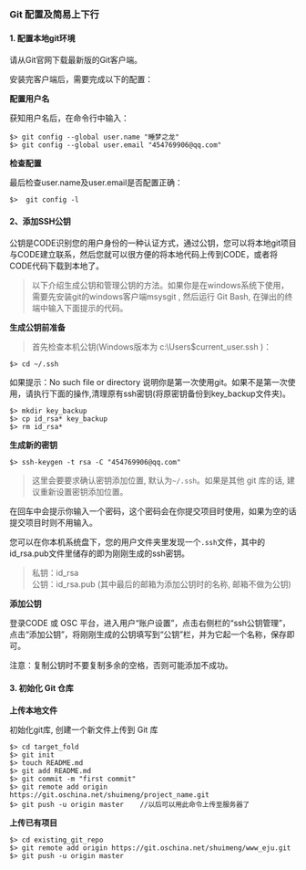 ### Git 配置及简易上下行

#### 1. 配置本地git环境

请从Git官网下载最新版的Git客户端。

安装完客户端后，需要完成以下的配置：

**配置用户名**

获知用户名后，在命令行中输入：

    $> git config --global user.name "睡梦之龙"
    $> git config --global user.email "454769906@qq.com"

**检查配置**

最后检查user.name及user.email是否配置正确：

    $>  git config -l

#### 2、添加SSH公钥

公钥是CODE识别您的用户身份的一种认证方式，通过公钥，您可以将本地git项目与CODE建立联系，然后您就可以很方便的将本地代码上传到CODE，或者将CODE代码下载到本地了。

>以下介绍生成公钥和管理公钥的方法。如果你是在windows系统下使用，需要先安装git的windows客户端msysgit , 然后运行 Git Bash, 在弹出的终端中输入下面提示的代码。

**生成公钥前准备**

>首先检查本机公钥(Windows版本为 c:\Users\$current_user\.ssh )：

    $> cd ~/.ssh

如果提示：No such file or directory 说明你是第一次使用git。如果不是第一次使用，请执行下面的操作,清理原有ssh密钥(将原密钥备份到key_backup文件夹)。

    $> mkdir key_backup
    $> cp id_rsa* key_backup    
    $> rm id_rsa*



**生成新的密钥**

    $> ssh-keygen -t rsa -C "454769906@qq.com"


> 这里会要要求确认密钥添加位置, 默认为`~/.ssh`。如果是其他 git 库的话, 建议重新设置密钥添加位置。

在回车中会提示你输入一个密码，这个密码会在你提交项目时使用，如果为空的话提交项目时则不用输入。

您可以在你本机系统盘下，您的用户文件夹里发现一个`.ssh`文件，其中的id_rsa.pub文件里储存的即为刚刚生成的ssh密钥。

>私钥：id_rsa  
公钥：id_rsa.pub (其中最后的邮箱为添加公钥时的名称, 邮箱不做为公钥)

**添加公钥**

登录CODE 或 OSC 平台，进入用户“账户设置”，点击右侧栏的“ssh公钥管理”，点击“添加公钥”，将刚刚生成的公钥填写到“公钥”栏，并为它起一个名称，保存即可。

注意：复制公钥时不要复制多余的空格，否则可能添加不成功。

#### 3. 初始化 Git 仓库

**上传本地文件**

初始化git库, 创建一个新文件上传到 Git 库

    $> cd target_fold
    $> git init
    $> touch README.md
    $> git add README.md
    $> git commit -m "first commit"
    $> git remote add origin https://git.oschina.net/shuimeng/project_name.git
    $> git push -u origin master    //以后可以用此命令上传至服务器了
    
**上传已有项目**

    $> cd existing_git_repo
    $> git remote add origin https://git.oschina.net/shuimeng/www_eju.git
    $> git push -u origin master